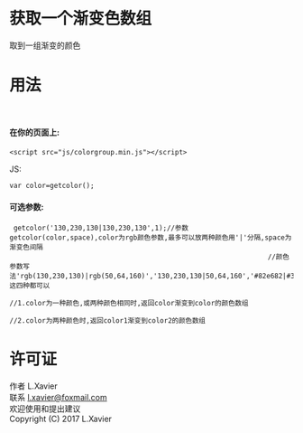 # 获取一个渐变色数组
取到一组渐变的颜色



# 用法
 
#### 在你的页面上:

```
<script src="js/colorgroup.min.js"></script>
```

JS:

```
var color=getcolor();
```

#### 可选参数:

```
 getcolor('130,230,130|130,230,130',1);//参数getcolor(color,space),color为rgb颜色参数,最多可以放两种颜色用'|'分隔,space为渐变色间隔
																//颜色参数写法'rgb(130,230,130)|rgb(50,64,160)','130,230,130|50,64,160','#82e682|#3240a0','82e682|3240a0',这四种都可以
																//1.color为一种颜色,或两种颜色相同时,返回color渐变到color的颜色数组
																//2.color为两种颜色时,返回color1渐变到color2的颜色数组
```


# 许可证

作者 L.Xavier<br />
联系 l.xavier@foxmail.com<br />
欢迎使用和提出建议<br />
Copyright (C) 2017  L.Xavier<br />
